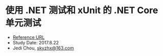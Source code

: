 
# 使用 .NET 测试和 xUnit 的 .NET Core 单元测试
* [Reference URL](https://docs.microsoft.com/zh-cn/dotnet/core/testing/unit-testing-with-dotnet-test)
* Study Date: 2017.8.22
* Jedi Chou, skyzhx@163.com